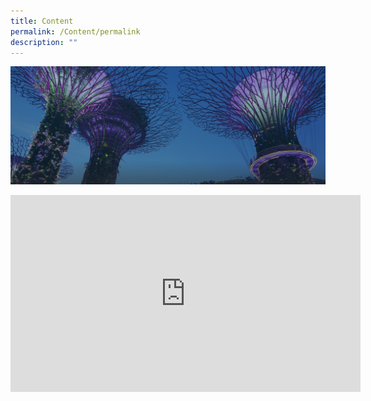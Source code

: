 ```yaml
---
title: Content
permalink: /Content/permalink
description: ""
---
```

![](/images/hero-banner.png)

<iframe width="560" height="315" src="https://www.youtube.com/embed/-5CdAup0o-I" title="YouTube video player" frameborder="0" allow="accelerometer; autoplay; clipboard-write; encrypted-media; gyroscope; picture-in-picture" allowfullscreen></iframe>